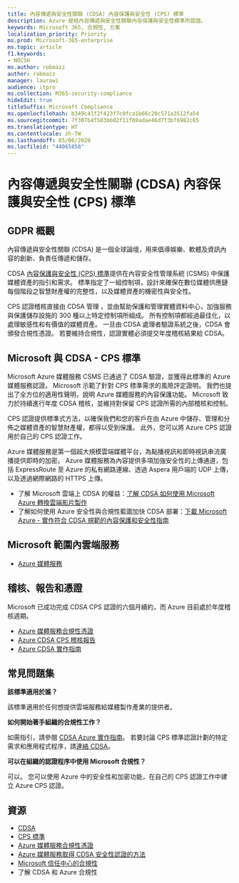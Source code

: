 ```yaml
---
title: 內容傳遞與安全性關聯 (CDSA) 內容保護與安全性 (CPS) 標準
description: Azure 是經內容傳遞與安全性關聯內容保護與安全性標準所認證。
keywords: Microsoft 365, 合規性, 方案
localization_priority: Priority
ms.prod: Microsoft-365-enterprise
ms.topic: article
f1.keywords:
- NOCSH
ms.author: robmazz
author: robmazz
manager: laurawi
audience: itpro
ms.collection: M365-security-compliance
hideEdit: true
titleSuffix: Microsoft Compliance
ms.openlocfilehash: b349c41f2f423f7c0fca1b66c20c571a3512fa54
ms.sourcegitcommit: 7f307b4f583b602f11f69adae46d7f3bf6982c65
ms.translationtype: HT
ms.contentlocale: zh-TW
ms.lasthandoff: 05/06/2020
ms.locfileid: "44065858"
---
```

# <a name="content-delivery--security-association-cdsa-content-protection--security-cps-standard"></a>內容傳遞與安全性關聯 (CDSA) 內容保護與安全性 (CPS) 標準

## <a name="cdsa-overview"></a>GDPR 概觀

內容傳遞與安全性關聯 (CDSA) 是一個全球論壇，用來倡導娛樂、軟體及資訊內容的創新、負責任傳遞和儲存。

CDSA [內容保護與安全性 (CPS) 標準](https://aka.ms/cdsa-standard)提供在內容安全性管理系統 (CSMS) 中保護媒體資產的指引和需求。 標準指定了一組控制項，設計來確保在數位媒體供應鏈每個階段之智慧財產權的完整性，以及媒體資產的機密性與安全性。

CPS 認證稽核直接由 CDSA 管理 ，並由幫助保護和管理實體資料中心，加強服務與保護儲存設施的 300 種以上特定控制項所組成。 所有控制項都經過最佳化，以處理敏感性和有價值的媒體資產。 一旦由 CDSA 處理者驗證系統之後，CDSA 會頒發合規性憑證。 若要維持合規性，認證實體必須提交年度稽核結果給 CDSA。

## <a name="microsoft-and-cdsa--cps-standard"></a>Microsoft 與 CDSA - CPS 標準

Microsoft Azure 媒體服務 CSMS 已通過了 CDSA 驗證，並獲得此標準的 Azure 媒體服務認證。 Microsoft 示範了針對 CPS 標準需求的風險評定證明。 我們也提出了全方位的適用性聲明，說明 Azure 媒體服務的內容保護功能。 Microsoft 致力於持續進行年度 CDSA 稽核，並維持對保留 CPS 認證所需的內部稽核和控制。

CPS 認證提供標準式方法，以確保我們和您的客戶在由 Azure 中儲存、管理和分佈之媒體資產的智慧財產權，都得以受到保護。 此外，您可以將 Azure CPS 認證用於自己的 CPS 認證工作。

Azure 媒體服務是第一個超大規模雲端媒體平台，為點播視訊和即時視訊串流廣播提供即時的加密。 Azure 媒體服務為內容提供多項加強安全性的上傳通道，包括 ExpressRoute 至 Azure 的私有網路連線、透過 Aspera 用戶端的 UDP 上傳，以及透過網際網路的 HTTPS 上傳。

- 了解 Microsoft 雲端上 CDSA 的權益：[了解 CDSA 如何使用 Microsoft Azure 轉換雲端影片製作](https://customers.microsoft.com/story/cdsa-nonprofit-azure-sharepoint-office365-mobility-security-en)
- 了解如何使用 Azure 安全性與合規性藍圖加快 CDSA 部署：[下載 Microsoft Azure - 實作符合 CDSA 規範的內容保護和安全性指南](https://gallery.technet.microsoft.com/Azure-Implementing-CDSA-8087c7a2)

## <a name="microsoft-in-scope-cloud-services"></a>Microsoft 範圍內雲端服務

- [Azure 媒體服務](https://aka.ms/AzureCompliance)

## <a name="audits-reports-and-certificates"></a>稽核、報告和憑證

Microsoft 已成功完成 CDSA CPS 認證的六個月續約，而 Azure 目前處於年度稽核週期。

- [Azure 媒體服務合規性憑證](https://aka.ms/cdsa-cert)
- [Azure CDSA CPS 稽核報告](https://aka.ms/AzureCDSACPSAuditReport)
- [Azure CDSA 實作指南](https://aka.ms/AzureCDSAImplementationGuide)

## <a name="frequently-asked-questions"></a>常見問題集

**該標準適用於誰？**

該標準適用於任何想提供雲端服務給媒體製作產業的提供者。

**如何開始著手組織的合規性工作？**

如需指引，請參閱 [CDSA Azure 實作指南](https://aka.ms/cdsaprotectsecure)。 若要討論 CPS 標準認證計劃的特定需求和應用程式程序，請[連絡 CDSA](https://go.microsoft.com/fwlink/p/?linkid=2099484)。

**可以在組織的認證程序中使用 Microsoft 合規性？**

可以。 您可以使用 Azure 中的安全性和加密功能，在自己的 CPS 認證工作中建立 Azure CPS 認證。

## <a name="resources"></a>資源

- [CDSA](https://www.cdsaonline.org/)
- [CPS 標準](https://aka.ms/cdsa-standard)
- [Azure 媒體服務合規性憑證](https://aka.ms/cdsa-cert)
- [Azure 媒體服務取得 CDSA 安全性認證的方法](https://johndeutscher.com/2015/04/14/how-azure-media-services-earned-cdsa-security-certification/)
- [Microsoft 信任中心的合規性](https://www.microsoft.com/trust-center/compliance/compliance-overview)
- 了解 CDSA 和 Azure 合規性
